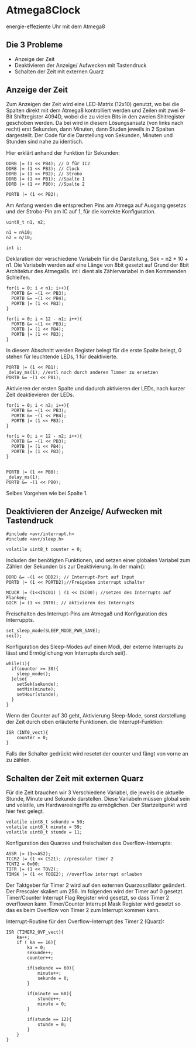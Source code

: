 # Atmega8Clock
energie-effeziente Uhr mit dem Atmega8

## Die 3 Probleme
* Anzeige der Zeit
* Deaktivieren der Anzeige/ Aufwecken mit Tastendruck
* Schalten der Zeit mit externen Quarz

## Anzeige der Zeit
Zum Anzeigen der Zeit wird eine LED-Matrix (12x10) genutzt, wo bei die Spalten direkt mit dem Atmega8 kontrolliert werden und Zeilen mit zwei 8-Bit Shiftregister 4094D, wobei die zu vielen Bits in den zweien Shitregister geschoben werden. Da bei wird in diesem Lösungsansatz (von links nach recht) erst Sekunden, dann Minuten, dann Studen jeweils in 2 Spalten dargestellt. Der Code für die Darstellung von Sekunden, Minuten und Stunden sind nahe zu identisch.

Hier erklärt anhand der Funktion für Sekunden:
```
DDRB |= (1 << PB4); // D für IC2
DDRB |= (1 << PB3); // Clock
DDRB |= (1 << PB2); // Strobo
DDRB |= (1 << PB1); //Spalte 1
DDRB |= (1 << PB0); //Spalte 2
  
PORTB |= (1 << PB2);
```
Am Anfang werden die entsprechen Pins am Atmega auf Ausgang gesetzs und der Strobo-Pin am IC auf 1, für die korrekte Konfiguration.
```
uint8_t n1, n2;

n1 = n%10;
n2 = n/10;

int i;
```
Deklaration der verschiedene Variabeln für die Darstellung, Sek = n2 * 10 + n1. Die Variabeln werden auf eine Länge von 8bit gesetzt auf Grund der 8bit Architektur des Atmega8s. int i dient als Zählervariabel in den Kommenden Schleifen.
```
for(i = 0; i < n1; i++){
  PORTB &= ~(1 << PB3);
  PORTB &= ~(1 << PB4);
  PORTB |= (1 << PB3);
}

for(i = 0; i < 12 - n1; i++){
  PORTB &= ~(1 << PB3);
  PORTB |= (1 << PB4);
  PORTB |= (1 << PB3);
}
```
In diesem Abschnitt werden Register belegt für die erste Spalte belegt, 0 stehen für leuchtende LEDs, 1 für deaktivierte.
```
PORTB |= (1 << PB1);
_delay_ms(1); //evtl noch durch anderen Timmer zu ersetzen
PORTB &= ~(1 << PB1);
```
Aktivieren der ersten Spalte und dadurch aktivieren der LEDs, nach kurzer Zeit deaktievieren der LEDs.
```
for(i = 0; i < n2; i++){
  PORTB &= ~(1 << PB3);
  PORTB &= ~(1 << PB4);
  PORTB |= (1 << PB3);
}

for(i = 0; i < 12 - n2; i++){
  PORTB &= ~(1 << PB3);
  PORTB |= (1 << PB4);
  PORTB |= (1 << PB3);
}


PORTB |= (1 << PB0);
_delay_ms(1);
PORTB &= ~(1 << PB0);
```
Selbes Vorgehen wie bei Spalte 1.
## Deaktivieren der Anzeige/ Aufwecken mit Tastendruck
```
#include <avr/interrupt.h>
#include <avr/sleep.h>

volatile uint8_t counter = 0;
```
Includen der benötigten Funktionen, und setzen einer globalen Variabel zum Zählen der Sekunden bis zur Deaktivierung.
In der main():
```
DDRD &= ~(1 << DDD2); // Interrupt-Port auf Input
PORTD |= (1 << PORTD2);//Freigeben interrupt schalter

MCUCR |= (1<<ISC01) | (1 << ISC00); //setzen des Interrupts auf Flanken;
GICR |= (1 << INT0); // aktivieren des Interrupts
```
Freischalten des Interrupt-Pins am Atmega8 und Konfiguration des Interruppts.
```
set_sleep_mode(SLEEP_MODE_PWR_SAVE);
sei();
```
Konfiguration des Sleep-Modes auf einen Modi, der externe Interrupts zu lässt und Ermöglichung von Interrupts durch sei().
```
while(1){
  if(counter >= 30){
    sleep_mode();
  }else{
    setSek(sekunde);
    setMin(minute);
    setHour(stunde);
  }
}
```
Wenn der Counter auf 30 geht, Aktivierung Sleep-Mode, sonst darstellung der Zeit durch oben erläuterte Funktionen.
die Interrupt-Funktion:
```
ISR (INT0_vect){
	counter = 0;
}
```
Falls der Schalter gedrückt wird resetet der counter und fängt von vorne an zu zählen.
## Schalten der Zeit mit externen Quarz
Für die Zeit brauchen wir 3 Verschiedene Variabel, die jeweils die aktuelle Stunde, Minute und Sekunde darstellen. Diese Variabeln müssen global sein und volatile, um Hardwareeingriffe zu ermöglichen. Der Startzeitpunkt wird hier fest gelegt.
```
volatile uint8_t sekunde = 50;
volatile uint8_t minute = 59;
volatile uint8_t stunde = 11;
```
Konfiguration des Quarzes und freischalten des Overflow-Interrupts:
```
ASSR |= (1<<AS2);
TCCR2 |= (1 << CS21); //prescaler timer 2
TCNT2 = 0x00;
TIFR |= (1 << TOV2);
TIMSK |= (1 << TOIE2); //overflow interrupt erlauben
```
Der Taktgeber für Timer 2 wird auf den externen Quarzoszillator geändert. Der Prescaler skaliert um 256.  Im folgenden wird der Timer auf 0 gesetzt. Timer/Counter Interrupt Flag Register wird gesetzt, so dass Timer 2 overflowen kann. Timer/Counter Interrupt Mask Register wird gesetzt so das es beim Overflow von Timer 2 zum Interrupt kommen kann.

Interrupt-Routine für den Overflow-Interrupt des Timer 2 (Quarz):
```
ISR (TIMER2_OVF_vect){
	ka++;
	if ( ka == 16){
		ka = 0;
		sekunde++;
		counter++;

		if(sekunde == 60){
			minute++;
			sekunde = 0;
		}

		if(minute == 60){
			stunde++;
			minute = 0;
		}

		if(stunde == 12){
			stunde = 0;
		}
	}
}
```

